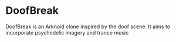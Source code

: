# DoofBreak
DoofBreak is an Arknoid clone inspired by the doof scene. It aims to incorporate psychedelic imagery and trance music
